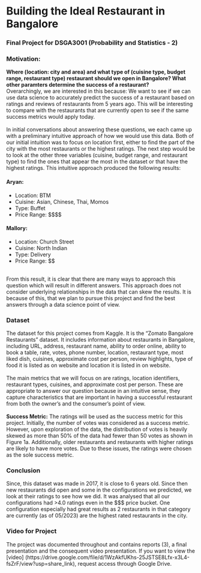 # Building the Ideal Restaurant in Bangalore
### Final Project for DSGA3001 (Probability and Statistics - 2)

<h3>Motivation:</h3>
<b>Where (location: city and area) and what type of (cuisine type, budget range, restaurant type) restaurant should we open in Bangalore? What other paramters determine the success of a restaurant?</b>
<br>
Overarchingly, we are interested in this because: We want to see if we can use data science to accurately predict the success of a restaurant based on ratings and reviews of restaurants from 5 years ago. This will be interesting to compare with the restaurants that are currently open to see if the same success metrics would apply today.
<br>
<br>
In initial conversations about answering these questions, we each came up with a preliminary intuitive approach of how we would use this data. Both of our initial intuition was to focus on location first, either to find the part of the city with the most restaurants or the highest ratings. The next step would be to look at the other three variables (cuisine, budget range, and restaurant type) to find the ones that appear the most in the dataset or that have the highest ratings. This intuitive approach produced the following results: 
<br>

<h4>Aryan:</h4>
<ul>
<li>Location: BTM </li>
<li>Cuisine: Asian, Chinese, Thai, Momos </li>
<li> Type: Buffet </li>
<li> Price Range: $$$$ </li>
</ul>

<h4>Mallory:</h4>
<ul>
<li>Location: Church Street </li>
<li>Cuisine: North Indian </li>
<li>Type: Delivery </li>
<li>Price Range: $$ </li>
</ul>
<br>
From this result, it is clear that there are many ways to approach this question which will result in different answers. This approach does not consider underlying relationships in the data that can skew the results.
It is because of this, that we plan to pursue this project and find the best answers through a data science point of view.

<h3>Dataset</h3>
The dataset for this project comes from Kaggle. It is the “Zomato Bangalore Restaurants” dataset. It includes information about restaurants in Bangalore, including URL, address, restaurant name, ability to order online, ability to book a table, rate, votes, phone number, location, restaurant type, most liked dish, cuisines, approximate cost per person, review highlights, type of food it is listed as on website and location it is listed in on website. 
<br>
<br>
The main metrics that we will focus on are ratings, location identifiers, restaurant types, cuisines, and approximate cost per person. These are appropriate to answer our question because in an intuitive sense, they capture characteristics that are important in having a successful restaurant from both the owner’s and the consumer’s point of view. 
<br>
<br>
<b>Success Metric:</b> The ratings will be used as the success metric for this project. Initially, the number of votes was considered as a success metric. However, upon exploration of the data, the distribution of votes is heavily skewed as more than 50% of the data had fewer than 50 votes as shown in Figure 1a. Additionally, older restaurants and restaurants with higher ratings are likely to have more votes. Due to these issues, the ratings were chosen as the sole success metric.

<h3>Conclusion</h3>
Since, this dataset was made in 2017, it is close to 6 years old. Since then new restaurants did open and some in the configurations we predicted, we look at their ratings to see how we did. It was analysed that all our configurations had >4.0 ratings even in the $$$ price bucket. One configuration especially had great results as 2 restaurants in that category are currently (as of 05/2023) are the highest rated restaurants in the city.

<h3>Video for Project</h3>
The project was documented throughout and contains reports (3), a final presentation and the consequent video presentation. If you want to view the [video] (https://drive.google.com/file/d/1WzAkfUKhs-25JSTSE8Lfx-x3L4-fsZrF/view?usp=share_link), request access through Google Drive.

